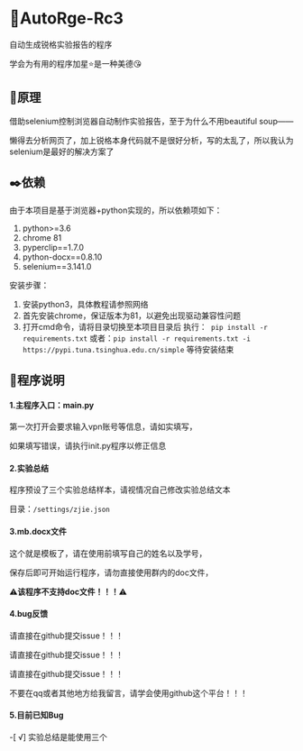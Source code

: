 # :whale:AutoRge-Rc3

自动生成锐格实验报告的程序

学会为有用的程序加星:star:是一种美德:kissing_heart:

## :rocket:原理

借助selenium控制浏览器自动制作实验报告，至于为什么不用beautiful soup—— 

懒得去分析网页了，加上锐格本身代码就不是很好分析，写的太乱了，所以我认为selenium是最好的解决方案了

## :black_nib:依赖

由于本项目是基于浏览器+python实现的，所以依赖项如下：

1. python>=3.6
2. chrome 81
3. pyperclip==1.7.0
4. python-docx==0.8.10
5. selenium==3.141.0

安装步骤：

1. 安装python3，具体教程请参照网络
2. 首先安装chrome，保证版本为81，以避免出现驱动兼容性问题
3. 打开cmd命令，请将目录切换至本项目目录后
   执行：` pip install -r requirements.txt`
   或者：`pip install -r requirements.txt -i https://pypi.tuna.tsinghua.edu.cn/simple`
   等待安装结束

## :memo:程序说明

#### 1.主程序入口：main.py

第一次打开会要求输入vpn账号等信息，请如实填写，

如果填写错误，请执行init.py程序以修正信息

#### 2.实验总结

程序预设了三个实验总结样本，请视情况自己修改实验总结文本

目录：`/settings/zjie.json`

#### 3.mb.docx文件

这个就是模板了，请在使用前填写自己的姓名以及学号，

保存后即可开始运行程序，请勿直接使用群内的doc文件，

:warning:**该程序不支持doc文件！！！**:warning:

#### 4.bug反馈

请直接在github提交issue！！！

请直接在github提交issue！！！

请直接在github提交issue！！！

不要在qq或者其他地方给我留言，请学会使用github这个平台！！！

#### 5.目前已知Bug

-[ √] 实验总结是能使用三个